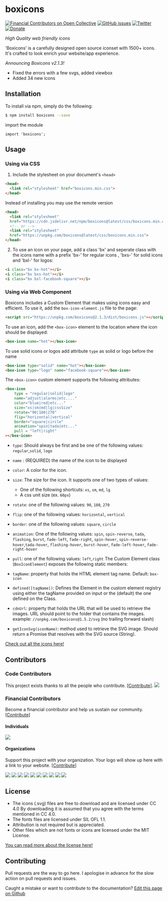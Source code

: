 # boxicons 
[![Financial Contributors on Open Collective](https://opencollective.com/boxicons/all/badge.svg?label=financial+contributors)](https://opencollective.com/boxicons) [![GitHub issues](https://img.shields.io/github/issues/atisawd/boxicons.svg)](https://github.com/atisawd/boxicons/issues)
[![Twitter](https://img.shields.io/twitter/url/https/github.com/atisawd/boxicons.svg?style=social)](https://twitter.com/intent/tweet?text=Wow:&url=https%3A%2F%2Fgithub.com%2Fatisawd%2Fboxicons)
[![Donate](https://img.shields.io/badge/donate-paypal-blue.svg?style=flat-square)](https://paypal.me/atisawd)



_High Quality web friendly icons_

'Boxicons' is a carefully designed open source iconset with 1500+ icons. It's crafted to look enrich your website/app experience.


_Announcing Boxicons v2.1.3!_

- Fixed the errors with a few svgs, added viewbox
- Added 34 new icons


## Installation

To install via npm, simply do the following:

```bash
$ npm install boxicons --save
```
import the module

```javscript
import 'boxicons';
```
## Usage

### Using via CSS

1. Include the stylesheet on your document's `<head>`

```html
<head>
  <link rel="stylesheet" href="boxicons.min.css">
</head>
```

Instead of installing you may use the remote version 

```html
<head>
  <link rel="stylesheet"
  href="https://cdn.jsdelivr.net/npm/boxicons@latest/css/boxicons.min.css">
  <!-- or -->
  <link rel="stylesheet"
  href="https://unpkg.com/boxicons@latest/css/boxicons.min.css">
</head>
```


2. To use an icon on your page, add a class 'bx' and seperate class with the icons name with a prefix 'bx-' for regular icons , 'bxs-' for solid icons and 'bxl-' for logos:

```html
<i class="bx bx-hot"></i>
<i class="bx bxs-hot"></i>
<i class="bx bxl-facebook-square"></i>
```
### Using via Web Component

Boxicons includes a Custom Element that makes using icons easy and efficient. To use it, add the `box-icon-element.js` file to the page:

```html
<script src="https://unpkg.com/boxicons@2.1.3/dist/boxicons.js"></script>
```

To use an icon, add the `<box-icon>` element to the location where the icon should be displayed:

```html
<box-icon name="hot"></box-icon>
```
  To use solid icons or logos add attribute `type` as solid or logo before the name
 ```html
<box-icon type="solid" name="hot"></box-icon>
<box-icon type="logo" name="facebook-square"></box-icon>
```                  
The `<box-icon>` custom element supports the following attributes:

```html
<box-icon
    type = "regular|solid|logo"
    name="adjust|alarms|etc...."
    color="blue|red|etc..."
    size="xs|sm|md|lg|cssSize"
    rotate="90|180|270"
    flip="horizontal|vertical"
    border="square|circle"
    animation="spin|tada|etc..."
    pull = "left|right"
></box-icon>
```
-   `type`: Should always be first and be one of the following values: `regular`,`solid`, `logo`
-   `name` : (REQUIRED) the name of the icon to be displayed
-   `color`: A color for the icon.
-   `size`: The size for the icon. It supports one of two types of values: 
    -   One of the following shortcuts: `xs`, `sm`, `md`, `lg`
    -   A css unit size (ex. `60px`) 
-   `rotate`: one of the following values: `90`, `180`, `270`
-   `flip`:  one of the following values: `horizontal`, `vertical`
-   `border`: one of the following values: `square`, `circle`
-   `animation`: One of the following values: `spin`, `spin-reverse`, `tada`, `flashing`, `burst`, `fade-left`, `fade-right`, `spin-hover`, `spin-reverse-hover`,`tada-hover`, `flashing-hover`, `burst-hover`, `fade-left-hover`, `fade-right-hover`
-   `pull`: one of the following values: `left`,`right`
The Custom Element class (`BoxIconElement`) exposes the following static members:

-   `tagName`: property that holds the HTML element tag name. Default: `box-icon`
-   `defined([tagName])`: Defines the Element in the custom element registry using either the tagName provided on input or the (default) the one defined on the Class.
-   `cdnUrl`: property that holds the URL that will be used to retrieve the images. URL should point to the folder that contains the images. example: `//unpkg.com/boxicons@1.5.2/svg` (no trailing forward slash)
-   `getIconSvg(iconName)`: method used to retrieve the SVG image. Should return a Promise that resolves with the SVG source (String).


[Check out all the icons here!](https://boxicons.com)



## Contributors

### Code Contributors

This project exists thanks to all the people who contribute. [[Contribute](CONTRIBUTING.md)].
<a href="https://github.com/atisawd/boxicons/graphs/contributors"><img src="https://opencollective.com/boxicons/contributors.svg?width=890&button=false" /></a>

### Financial Contributors

Become a financial contributor and help us sustain our community. [[Contribute](https://opencollective.com/boxicons/contribute)]

#### Individuals

<a href="https://opencollective.com/boxicons"><img src="https://opencollective.com/boxicons/individuals.svg?width=890"></a>

#### Organizations

Support this project with your organization. Your logo will show up here with a link to your website. [[Contribute](https://opencollective.com/boxicons/contribute)]

<a href="https://opencollective.com/boxicons/organization/0/website"><img src="https://opencollective.com/boxicons/organization/0/avatar.svg"></a>
<a href="https://opencollective.com/boxicons/organization/1/website"><img src="https://opencollective.com/boxicons/organization/1/avatar.svg"></a>
<a href="https://opencollective.com/boxicons/organization/2/website"><img src="https://opencollective.com/boxicons/organization/2/avatar.svg"></a>
<a href="https://opencollective.com/boxicons/organization/3/website"><img src="https://opencollective.com/boxicons/organization/3/avatar.svg"></a>
<a href="https://opencollective.com/boxicons/organization/4/website"><img src="https://opencollective.com/boxicons/organization/4/avatar.svg"></a>
<a href="https://opencollective.com/boxicons/organization/5/website"><img src="https://opencollective.com/boxicons/organization/5/avatar.svg"></a>
<a href="https://opencollective.com/boxicons/organization/6/website"><img src="https://opencollective.com/boxicons/organization/6/avatar.svg"></a>
<a href="https://opencollective.com/boxicons/organization/7/website"><img src="https://opencollective.com/boxicons/organization/7/avatar.svg"></a>
<a href="https://opencollective.com/boxicons/organization/8/website"><img src="https://opencollective.com/boxicons/organization/8/avatar.svg"></a>
<a href="https://opencollective.com/boxicons/organization/9/website"><img src="https://opencollective.com/boxicons/organization/9/avatar.svg"></a>

## License

- The icons (.svg) files are free to download and are licensed under CC 4.0 By downloading it is assumed that you agree with the terms mentioned in CC 4.0.
- The fonts files are licensed under SIL OFL 1.1.
- Attribution is not required but is appreciated.
- Other files which are not fonts or icons are licensed under the MIT License.

[You can read more about the license here!](https://boxicons.com/get-started#license)


## Contributing

Pull requests are the way to go here. I apologise in advance for the slow action on pull requests and issues.

Caught a mistake or want to contribute to the documentation? [Edit this page on Github](https://github.com/atisawd/boxicons/blob/master/README.md)

